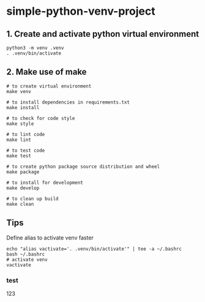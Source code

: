 # simple-python-venv-project

## 1. Create and activate python virtual environment
```
python3 -m venv .venv
. .venv/bin/activate
``` 

## 2. Make use of make
``` 
# to create virtual environment
make venv

# to install dependencies in requirements.txt
make install

# to check for code style
make style

# to lint code
make lint

# to test code
make test

# to create python package source distribution and wheel
make package

# to install for development
make develop

# to clean up build
make clean
```

## Tips

Define alias to activate venv faster
```
echo "alias vactivate='. .venv/bin/activate'" | tee -a ~/.bashrc
bash ~/.bashrc 
# activate venv
vactivate
```

### test
123


